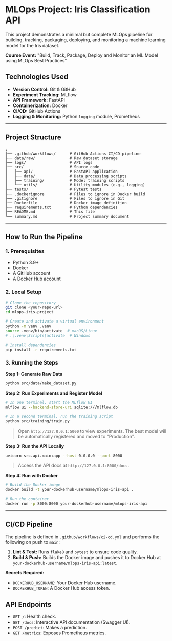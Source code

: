 # MLOps Project: Iris Classification API

This project demonstrates a minimal but complete MLOps pipeline for building, tracking, packaging, deploying, and monitoring a machine learning model for the Iris dataset.

**Course Event:** "Build, Track, Package, Deploy and Monitor an ML Model using MLOps Best Practices"

## Technologies Used
- **Version Control:** Git & GitHub
- **Experiment Tracking:** MLflow
- **API Framework:** FastAPI
- **Containerization:** Docker
- **CI/CD:** GitHub Actions
- **Logging & Monitoring:** Python `logging` module, Prometheus

---

## Project Structure
```
.
├── .github/workflows/      # GitHub Actions CI/CD pipeline
├── data/raw/               # Raw dataset storage
├── logs/                   # API logs
├── src/                    # Source code
│   ├── api/                # FastAPI application
│   ├── data/               # Data processing scripts
│   ├── training/           # Model training scripts
│   └── utils/              # Utility modules (e.g., logging)
├── tests/                  # Pytest tests
├── .dockerignore           # Files to ignore in Docker build
├── .gitignore              # Files to ignore in Git
├── Dockerfile              # Docker image definition
├── requirements.txt        # Python dependencies
├── README.md               # This file
└── summary.md              # Project summary document
```

---

## How to Run the Pipeline

### 1. Prerequisites
- Python 3.9+
- Docker
- A GitHub account
- A Docker Hub account

### 2. Local Setup
```bash
# Clone the repository
git clone <your-repo-url>
cd mlops-iris-project

# Create and activate a virtual environment
python -m venv .venv
source .venv/bin/activate  # macOS/Linux
# .\.venv\Scripts\activate  # Windows

# Install dependencies
pip install -r requirements.txt
```

### 3. Running the Steps
**Step 1: Generate Raw Data**
```bash
python src/data/make_dataset.py
```

**Step 2: Run Experiments and Register Model**
```bash
# In one terminal, start the MLflow UI
mlflow ui --backend-store-uri sqlite:///mlflow.db

# In a second terminal, run the training script
python src/training/train.py
```
> Open `http://127.0.0.1:5000` to view experiments. The best model will be automatically registered and moved to "Production".

**Step 3: Run the API Locally**
```bash
uvicorn src.api.main:app --host 0.0.0.0 --port 8000
```
> Access the API docs at `http://127.0.0.1:8000/docs`.

**Step 4: Run with Docker**
```bash
# Build the Docker image
docker build -t your-dockerhub-username/mlops-iris-api .

# Run the container
docker run -p 8000:8000 your-dockerhub-username/mlops-iris-api
```
---

## CI/CD Pipeline
The pipeline is defined in `.github/workflows/ci-cd.yml` and performs the following on push to `main`:
1.  **Lint & Test:** Runs `flake8` and `pytest` to ensure code quality.
2.  **Build & Push:** Builds the Docker image and pushes it to Docker Hub at `your-dockerhub-username/mlops-iris-api:latest`.

**Secrets Required:**
- `DOCKERHUB_USERNAME`: Your Docker Hub username.
- `DOCKERHUB_TOKEN`: A Docker Hub access token.

## API Endpoints
- `GET /`: Health check.
- `GET /docs`: Interactive API documentation (Swagger UI).
- `POST /predict`: Makes a prediction.
- `GET /metrics`: Exposes Prometheus metrics.